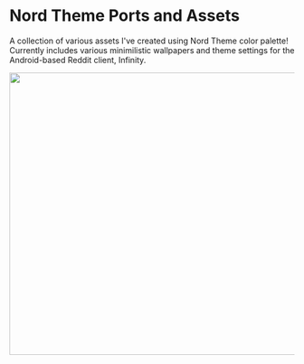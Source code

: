 # Nord Theme Ports and Assets


A collection of various assets I've created using Nord Theme color palette! Currently includes various minimilistic wallpapers and theme settings for the Android-based Reddit client, Infinity.




<p align="center">
  <img width="800" height="500" src="https://user-images.githubusercontent.com/84479769/126212274-ab3786bf-f9e5-4c06-b6ab-6c1fd4f10b19.png">
